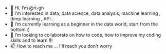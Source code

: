 - 👋 Hi, I’m @ri-gh
- 👀 I’m interested in data, data science, data analysis, machine learning , deep learning , API...
- 🌱 I’m currently learning as a beginner in the data world, start from the bottom :)
- 💞️ I’m looking to collaborate on how to code, how to improve my coding skills and to learn !!!
- 📫 How to reach me ... I'll reach you don't worry 

<!---
ri-gh/ri-gh is a ✨ special ✨ repository because its `README.md` (this file) appears on your GitHub profile.
You can click the Preview link to take a look at your changes.
--->
